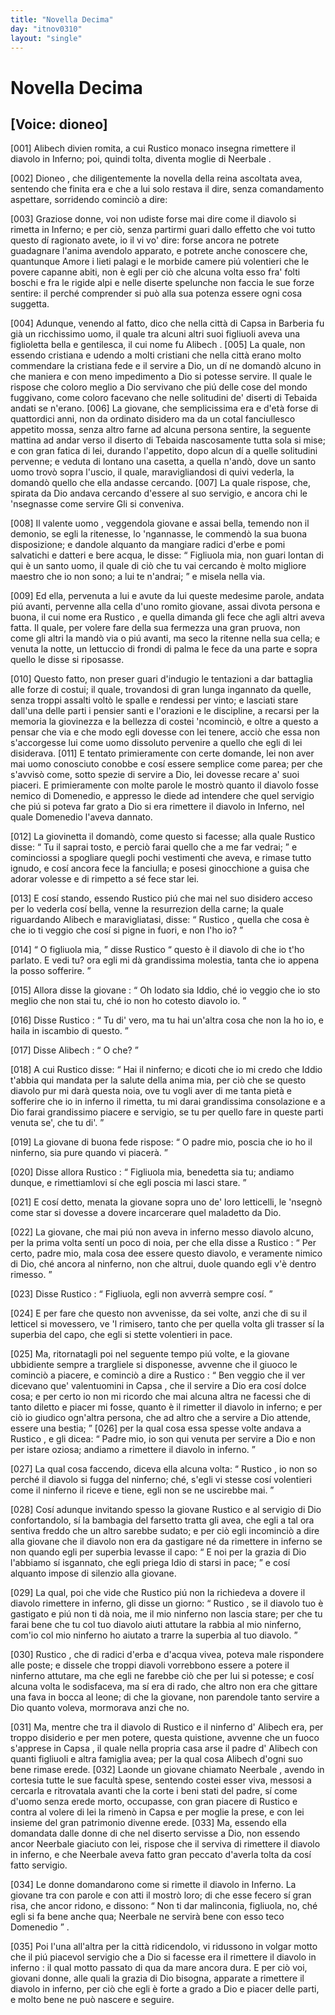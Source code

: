```yaml
---
title: "Novella Decima"
day: "itnov0310"
layout: "single"
---
```

<div id="nov0310" type="novella" who="dioneo">
 <h1>
  Novella Decima
 </h1>
 <p>
  <h2>
   [Voice: dioneo]
  </h2>
 </p>
 <argument>
  <p>
   <a name="p03100001">
    [001]
   </a>
   <name persref="alibech" type="person">
    Alibech
   </name>
   divien romita, a cui
   <name persref="rustico" type="person">
    Rustico
   </name>
   monaco insegna rimettere il diavolo in Inferno; poi, quindi tolta, diventa moglie di
   <name persref="neerbale" type="person">
    Neerbale
   </name>
   .
  </p>
 </argument>
 <div3 type="commentary" who="author">
  <p>
   <a name="p03100002">
    [002]
   </a>
   <name persref="dioneo" type="person">
    Dioneo
   </name>
   , che diligentemente la novella della
   <name persref="neifile" type="person">
    reina
   </name>
   ascoltata avea, sentendo che finita era e che a lui solo restava il dire, senza comandamento aspettare, sorridendo cominci&ograve; a dire:
  </p>
 </div3>
 <div3 type="commentary" who="dioneo">
  <p>
   <a name="p03100003">
    [003]
   </a>
   Graziose donne, voi non udiste forse mai dire come il diavolo si rimetta in Inferno; e per ci&ograve;, senza partirmi guari dallo effetto che voi tutto questo d&iacute; ragionato avete, io il vi vo' dire: forse ancora ne potrete guadagnare l'anima avendolo apparato, e potrete anche conoscere che, quantunque Amore i lieti palagi e le morbide camere pi&uacute; volentieri che le povere capanne abiti, non &egrave; egli per ci&ograve; che alcuna volta esso fra' folti boschi e fra le rigide alpi e nelle diserte spelunche non faccia le sue forze sentire: il perch&eacute; comprender si pu&ograve; alla sua potenza essere ogni cosa suggetta.
  </p>
 </div3>
 <p>
  <a name="p03100004">
   [004]
  </a>
  Adunque, venendo al fatto, dico che nella citt&agrave; di
  <name placeref="gafsa" type="place">
   Capsa
  </name>
  in
  <name placeref="barberia" type="place">
   Barberia
  </name>
  fu gi&agrave; un ricchissimo uomo, il quale tra alcuni altri suoi figliuoli aveva una figlioletta bella e gentilesca, il cui nome fu
  <name persref="alibech" type="person">
   Alibech
  </name>
  .
  <a name="p03100005">
   [005]
  </a>
  La quale, non essendo cristiana e udendo a molti cristiani che nella citt&agrave; erano molto commendare la cristiana fede e il servire a Dio, un d&iacute; ne domand&ograve; alcuno in che maniera e con meno impedimento a Dio si potesse servire. Il quale le rispose che coloro meglio a Dio servivano che pi&uacute; delle cose del mondo fuggivano, come coloro facevano che nelle solitudini de' diserti di
  <name placeref="tebaide" type="place">
   Tebaida
  </name>
  andati se n'erano.
  <a name="p03100006">
   [006]
  </a>
  La giovane, che semplicissima era e d'et&agrave; forse di quattordici anni, non da ordinato disidero ma da un cotal fanciullesco appetito mossa, senza altro farne ad alcuna persona sentire, la seguente mattina ad andar verso il diserto di
  <name placeref="tebaide" type="place">
   Tebaida
  </name>
  nascosamente tutta sola si mise; e con gran fatica di lei, durando l'appetito, dopo alcun d&iacute; a quelle solitudini pervenne; e veduta di lontano una casetta, a quella n'and&ograve;, dove un
  <name persref="uomo-0310" type="person">
   santo uomo
  </name>
  trov&ograve; sopra l'uscio, il quale, maravigliandosi di quivi vederla, la domand&ograve; quello che ella andasse cercando.
  <a name="p03100007">
   [007]
  </a>
  La quale rispose, che, spirata da Dio andava cercando d'essere al suo servigio, e ancora chi le 'nsegnasse come servire Gli si conveniva.
 </p>
 <p>
  <a name="p03100008">
   [008]
  </a>
  Il
  <name persref="uomo-0310" type="person">
   valente uomo
  </name>
  , veggendola giovane e assai bella, temendo non il demonio, se egli la ritenesse, lo 'ngannasse, le commend&ograve; la sua buona disposizione; e dandole alquanto da mangiare radici d'erbe e pomi salvatichi e datteri e bere acqua, le disse:
  <q direct="unspecified" who="uomo-0310">
   Figliuola mia, non guari lontan di qui &egrave; un santo uomo, il quale di ci&ograve; che tu vai cercando &egrave; molto migliore maestro che io non sono; a lui te n'andrai;
  </q>
  e misela nella via.
 </p>
 <p>
  <a name="p03100009">
   [009]
  </a>
  Ed ella, pervenuta a lui e avute da lui queste medesime parole, andata pi&uacute; avanti, pervenne alla cella d'uno romito giovane, assai divota persona e buona, il cui nome era
  <name persref="rustico" type="person">
   Rustico
  </name>
  , e quella dimanda gli fece che agli altri aveva fatta. Il quale, per volere fare della sua fermezza una gran pruova, non come gli altri la mand&ograve; via o pi&uacute; avanti, ma seco la ritenne nella sua cella; e venuta la notte, un lettuccio di frondi di palma le fece da una parte e sopra quello le disse si riposasse.
 </p>
 <p>
  <a name="p03100010">
   [010]
  </a>
  Questo fatto, non preser guari d'indugio le tentazioni a dar battaglia alle forze di costui; il quale, trovandosi di gran lunga ingannato da quelle, senza troppi assalti volt&ograve; le spalle e rendessi per vinto; e lasciati stare dall'una delle parti i pensier santi e l'orazioni e le discipline, a recarsi per la memoria la giovinezza e la bellezza di costei 'ncominci&ograve;, e oltre a questo a pensar che via e che modo egli dovesse con lei tenere, acci&ograve; che essa non s'accorgesse lui come uomo dissoluto pervenire a quello che egli di lei disiderava.
  <a name="p03100011">
   [011]
  </a>
  E tentato primieramente con certe domande, lei non aver mai uomo conosciuto conobbe e cos&iacute; essere semplice come parea; per che s'avvis&ograve; come, sotto spezie di servire a Dio, lei dovesse recare a' suoi piaceri. E primieramente con molte parole le mostr&ograve; quanto il diavolo fosse nemico di Domenedio, e appresso le diede ad intendere che quel servigio che pi&uacute; si poteva far grato a Dio si era rimettere il diavolo in Inferno, nel quale Domenedio l'aveva dannato.
 </p>
 <p>
  <a name="p03100012">
   [012]
  </a>
  La giovinetta il domand&ograve;, come questo si facesse; alla quale
  <name persref="rustico" type="person">
   Rustico
  </name>
  disse:
  <q direct="unspecified" who="rustico">
   Tu il saprai tosto, e perci&ograve; farai quello che a me far vedrai;
  </q>
  e cominciossi a spogliare quegli pochi vestimenti che aveva, e rimase tutto ignudo, e cos&iacute; ancora fece la fanciulla; e posesi ginocchione a guisa che adorar volesse e di rimpetto a s&eacute; fece star lei.
 </p>
 <p>
  <a name="p03100013">
   [013]
  </a>
  E cos&iacute; stando, essendo
  <name persref="rustico" type="person">
   Rustico
  </name>
  pi&uacute; che mai nel suo disidero acceso per lo vederla cos&iacute; bella, venne la resurrezion della carne; la quale riguardando
  <name persref="alibech" type="person">
   Alibech
  </name>
  e maravigliatasi, disse:
  <q direct="unspecified" who="alibech">
   <name persref="rustico" type="person">
    Rustico
   </name>
   , quella che cosa &egrave; che io ti veggio che cos&iacute; si pigne in fuori, e non l'ho io?
  </q>
 </p>
 <p>
  <a name="p03100014">
   [014]
  </a>
  <q direct="unspecified" who="rustico">
   O figliuola mia,
  </q>
  disse
  <name persref="rustico" type="person">
   Rustico
  </name>
  <q direct="unspecified">
   questo &egrave; il diavolo di che io t'ho parlato. E vedi tu? ora egli mi d&agrave; grandissima molestia, tanta che io appena la posso sofferire.
  </q>
 </p>
 <p>
  <a name="p03100015">
   [015]
  </a>
  Allora disse la
  <name persref="alibech" type="person">
   giovane
  </name>
  :
  <q direct="unspecified" who="alibech">
   Oh lodato sia Iddio, ch&eacute; io veggio che io sto meglio che non stai tu, ch&eacute; io non ho cotesto diavolo io.
  </q>
 </p>
 <p>
  <a name="p03100016">
   [016]
  </a>
  Disse
  <name persref="rustico" type="person">
   Rustico
  </name>
  :
  <q direct="unspecified" who="rustico">
   Tu di' vero, ma tu hai un'altra cosa che non la ho io, e haila in iscambio di questo.
  </q>
 </p>
 <p>
  <a name="p03100017">
   [017]
  </a>
  Disse
  <name persref="alibech" type="person">
   Alibech
  </name>
  :
  <q direct="unspecified" who="alibech">
   O che?
  </q>
 </p>
 <p>
  <a name="p03100018">
   [018]
  </a>
  A cui
  <name persref="rustico" type="person">
   Rustico
  </name>
  disse:
  <q direct="unspecified" who="rustico">
   Hai il ninferno; e dicoti che io mi credo che Iddio t'abbia qui mandata per la salute della anima mia, per ci&ograve; che se questo diavolo pur mi dar&agrave; questa noia, ove tu vogli aver di me tanta piet&agrave; e sofferire che io in inferno il rimetta, tu mi darai grandissima consolazione e a Dio farai grandissimo piacere e servigio, se tu per quello fare in queste parti venuta se', che tu di'.
  </q>
 </p>
 <p>
  <a name="p03100019">
   [019]
  </a>
  La giovane di buona fede rispose:
  <q direct="unspecified" who="alibech">
   O padre mio, poscia che io ho il ninferno, sia pure quando vi piacer&agrave;.
  </q>
 </p>
 <p>
  <a name="p03100020">
   [020]
  </a>
  Disse allora
  <name persref="rustico" type="person">
   Rustico
  </name>
  :
  <q direct="unspecified" who="rustico">
   Figliuola mia, benedetta sia tu; andiamo dunque, e rimettiamlovi s&iacute; che egli poscia mi lasci stare.
  </q>
 </p>
 <p>
  <a name="p03100021">
   [021]
  </a>
  E cos&iacute; detto, menata la giovane sopra uno de' loro letticelli, le 'nsegn&ograve; come star si dovesse a dovere incarcerare quel maladetto da Dio.
 </p>
 <p>
  <a name="p03100022">
   [022]
  </a>
  La giovane, che mai pi&uacute; non aveva in inferno messo diavolo alcuno, per la prima volta sent&iacute; un poco di noia, per che ella disse a
  <name persref="rustico" type="person">
   Rustico
  </name>
  :
  <q direct="unspecified" who="rustico">
   Per certo, padre mio, mala cosa dee essere questo diavolo, e veramente nimico di Dio, ch&eacute; ancora al ninferno, non che altrui, duole quando egli v'&egrave; dentro rimesso.
  </q>
 </p>
 <p>
  <a name="p03100023">
   [023]
  </a>
  Disse
  <name persref="rustico" type="person">
   Rustico
  </name>
  :
  <q direct="unspecified" who="rustico">
   Figliuola, egli non avverr&agrave; sempre cos&iacute;.
  </q>
 </p>
 <p>
  <a name="p03100024">
   [024]
  </a>
  E per fare che questo non avvenisse, da sei volte, anzi che di su il letticel si movessero, ve 'l rimisero, tanto che per quella volta gli trasser s&iacute; la superbia del capo, che egli si stette volentieri in pace.
 </p>
 <p>
  <a name="p03100025">
   [025]
  </a>
  Ma, ritornatagli poi nel seguente tempo pi&uacute; volte, e la giovane ubbidiente sempre a trargliele si disponesse, avvenne che il giuoco le cominci&ograve; a piacere, e cominci&ograve; a dire a
  <name persref="rustico" type="person">
   Rustico
  </name>
  :
  <q direct="unspecified" who="alibech">
   Ben veggio che il ver dicevano que' valentuomini in
   <name placeref="gafsa" type="place">
    Capsa
   </name>
   , che il servire a Dio era cos&iacute; dolce cosa; e per certo io non mi ricordo che mai alcuna altra ne facessi che di tanto diletto e piacer mi fosse, quanto &egrave; il rimetter il diavolo in inferno; e per ci&ograve; io giudico ogn'altra persona, che ad altro che a servire a Dio attende, essere una bestia;
  </q>
  <a name="p03100026">
   [026]
  </a>
  per la qual cosa essa spesse volte andava a
  <name persref="rustico" type="person">
   Rustico
  </name>
  , e gli dicea:
  <q direct="unspecified" who="alibech">
   Padre mio, io son qui venuta per servire a Dio e non per istare oziosa; andiamo a rimettere il diavolo in inferno.
  </q>
 </p>
 <p>
  <a name="p03100027">
   [027]
  </a>
  La qual cosa faccendo, diceva
  <name persref="alibech" type="person">
   ella
  </name>
  alcuna volta:
  <q direct="unspecified" who="alibech">
   <name persref="rustico" type="person">
    Rustico
   </name>
   , io non so perch&eacute; il diavolo si fugga del ninferno; ch&eacute;, s'egli vi stesse cos&iacute; volentieri come il ninferno il riceve e tiene, egli non se ne uscirebbe mai.
  </q>
 </p>
 <p>
  <a name="p03100028">
   [028]
  </a>
  Cos&iacute; adunque invitando spesso la giovane
  <name persref="rustico" type="person">
   Rustico
  </name>
  e al servigio di Dio confortandolo, s&iacute; la bambagia del farsetto tratta gli avea, che egli a tal ora sentiva freddo che un altro sarebbe sudato; e per ci&ograve; egli incominci&ograve; a dire alla giovane che il diavolo non era da gastigare n&eacute; da rimettere in inferno se non quando egli per superbia levasse il capo:
  <q direct="unspecified" who="rustico">
   E noi per la grazia di Dio l'abbiamo s&iacute; isgannato, che egli priega Idio di starsi in pace;
  </q>
  e cos&iacute; alquanto impose di silenzio alla giovane.
 </p>
 <p>
  <a name="p03100029">
   [029]
  </a>
  La qual, poi che vide che
  <name persref="rustico" type="person">
   Rustico
  </name>
  pi&uacute; non la richiedeva a dovere il diavolo rimettere in inferno, gli disse un giorno:
  <q direct="unspecified" who="alibech">
   <name persref="rustico" type="person">
    Rustico
   </name>
   , se il diavolo tuo &egrave; gastigato e pi&uacute; non ti d&agrave; noia, me il mio ninferno non lascia stare; per che tu farai bene che tu col tuo diavolo aiuti attutare la rabbia al mio ninferno, com'io col mio ninferno ho aiutato a trarre la superbia al tuo diavolo.
  </q>
 </p>
 <p>
  <a name="p03100030">
   [030]
  </a>
  <name persref="rustico" type="person">
   Rustico
  </name>
  , che di radici d'erba e d'acqua vivea, poteva male rispondere alle poste; e dissele che troppi diavoli vorrebbono essere a potere il ninferno attutare, ma che egli ne farebbe ci&ograve; che per lui si potesse; e cos&iacute; alcuna volta le sodisfaceva, ma s&iacute; era di rado, che altro non era che gittare una fava in bocca al leone; di che la giovane, non parendole tanto servire a Dio quanto voleva, mormorava anzi che no.
 </p>
 <p>
  <a name="p03100031">
   [031]
  </a>
  Ma, mentre che tra il diavolo di
  <name persref="rustico" type="person">
   Rustico
  </name>
  e il ninferno d'
  <name persref="alibech" type="person">
   Alibech
  </name>
  era, per troppo disiderio e per men potere, questa quistione, avvenne che un fuoco s'apprese in
  <name placeref="gafsa" type="place">
   Capsa
  </name>
  , il quale nella propria casa arse il padre d'
  <name persref="alibech" type="person">
   Alibech
  </name>
  con quanti figliuoli e altra famiglia avea; per la qual cosa
  <name persref="alibech" type="person">
   Alibech
  </name>
  d'ogni suo bene rimase erede.
  <a name="p03100032">
   [032]
  </a>
  Laonde un giovane chiamato
  <name persref="neerbale" type="person">
   Neerbale
  </name>
  , avendo in cortesia tutte le sue facult&agrave; spese, sentendo costei esser viva, messosi a cercarla e ritrovatala avanti che la corte i beni stati del padre, s&iacute; come d'uomo senza erede morto, occupasse, con gran piacere di
  <name persref="rustico" type="person">
   Rustico
  </name>
  e contra al volere di lei la rimen&ograve; in
  <name placeref="gafsa" type="place">
   Capsa
  </name>
  e per moglie la prese, e con lei insieme del gran patrimonio divenne erede.
  <a name="p03100033">
   [033]
  </a>
  Ma, essendo ella domandata dalle donne di che nel diserto servisse a Dio, non essendo ancor
  <name persref="neerbale" type="person">
   Neerbale
  </name>
  giaciuto con lei, rispose che il serviva di rimettere il diavolo in inferno, e che
  <name persref="neerbale" type="person">
   Neerbale
  </name>
  aveva fatto gran peccato d'averla tolta da cos&iacute; fatto servigio.
 </p>
 <p>
  <a name="p03100034">
   [034]
  </a>
  Le
  <name persref="donne-0310" type="person">
   donne
  </name>
  domandarono come si rimette il diavolo in Inferno. La giovane tra con parole e con atti il mostr&ograve; loro; di che esse fecero s&iacute; gran risa, che ancor ridono, e dissono:
  <q direct="unspecified" who="donne-0310">
   Non ti dar malinconia, figliuola, no, ch&eacute; egli si fa bene anche qua;
   <name persref="neerbale" type="person">
    Neerbale
   </name>
   ne servir&agrave; bene con esso teco Domenedio
  </q>
  .
 </p>
 <p>
  <a name="p03100035">
   [035]
  </a>
  Poi l'una all'altra per la citt&agrave; ridicendolo, vi ridussono in volgar motto che
  <seg type="proverb">
   il pi&uacute; piacevol servigio che a Dio si facesse era il rimettere il diavolo in inferno
  </seg>
  : il qual motto passato di qua da mare ancora dura. E per ci&ograve; voi, giovani donne, alle quali la grazia di Dio bisogna, apparate a rimettere il diavolo in inferno, per ci&ograve; che egli &egrave; forte a grado a Dio e piacer delle parti, e molto bene ne pu&ograve; nascere e seguire.
 </p>
</div>